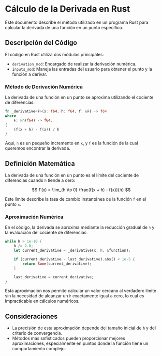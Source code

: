# Cálculo de la Derivada en Rust

Este documento describe el método utilizado en un programa Rust para calcular la derivada de una función en un punto específico.

## Descripción del Código

El código en Rust utiliza dos módulos principales:

- `derivation_mod`: Encargado de realizar la derivación numérica.
- `inputs_mod`: Maneja las entradas del usuario para obtener el punto y la función a derivar.

### Método de Derivación Numérica

La derivada de una función en un punto se aproxima utilizando el cociente de diferencias:

```rust
fn _derivative<F>(x: f64, h: f64, f: &F) -> f64
where
    F: Fn(f64) -> f64,
{
    (f(x + h) - f(x)) / h
}
```

Aquí, `h` es un pequeño incremento en `x`, y `f` es la función de la cual queremos encontrar la derivada.

## Definición Matemática

La derivada de una función en un punto es el límite del cociente de diferencias cuando `h` tiende a cero:

$$ f'(x) = \lim_{h \to 0} \frac{f(x + h) - f(x)}{h} $$

Este límite describe la tasa de cambio instantánea de la función `f` en el punto `x`.

### Aproximación Numérica

En el código, la derivada se aproxima mediante la reducción gradual de `h` y la evaluación del cociente de diferencias:

```rust
while h > 1e-10 {
    h /= 2.0;
    let current_derivative = _derivative(x, h, &function);

    if (current_derivative - last_derivative).abs() < 1e-5 {
        return Some(current_derivative);
    }

    last_derivative = current_derivative;
}
```

Esta aproximación nos permite calcular un valor cercano al verdadero límite sin la necesidad de alcanzar un `h` exactamente igual a cero, lo cual es impracticable en cálculos numéricos.

## Consideraciones

- La precisión de esta aproximación depende del tamaño inicial de `h` y del criterio de convergencia.
- Métodos más sofisticados pueden proporcionar mejores aproximaciones, especialmente en puntos donde la función tiene un comportamiento complejo.
